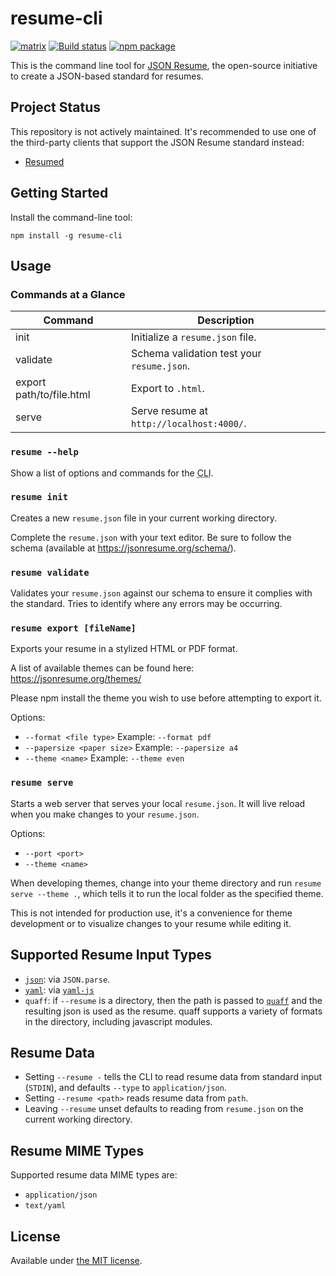 # resume-cli

[![matrix](https://img.shields.io/badge/matrix-join%20chat-%230dbd8b)](https://matrix.to/#/#json-resume:one.ems.host)
[![Build status](https://img.shields.io/github/actions/workflow/status/jsonresume/resume-cli/test.yml?branch=master)](https://github.com/jsonresume/resume-cli/actions)
[![npm package](https://badge.fury.io/js/resume-cli.svg)](https://www.npmjs.org/package/resume-cli)

This is the command line tool for [JSON Resume](https://jsonresume.org), the open-source initiative to create a JSON-based standard for resumes.

## Project Status

This repository is not actively maintained. It's recommended to use one of the third-party clients that support the JSON Resume standard instead:

* [Resumed](https://github.com/rbardini/resumed)

## Getting Started

Install the command-line tool:

```
npm install -g resume-cli
```

## Usage

### Commands at a Glance

| Command | Description |
|---|---|
| init | Initialize a `resume.json` file. |
| validate | Schema validation test your `resume.json`. |
| export path/to/file.html | Export to `.html`. |
| serve | Serve resume at `http://localhost:4000/`. |

### `resume --help`

Show a list of options and commands for the <abbr title="Command-line Interface">CLI</abbr>.

### `resume init`

Creates a new `resume.json` file in your current working directory.

Complete the `resume.json` with your text editor. Be sure to follow the schema (available at https://jsonresume.org/schema/).

### `resume validate`

Validates your `resume.json` against our schema to ensure it complies with the standard. Tries to identify where any errors may be occurring.

### `resume export [fileName]`

Exports your resume in a stylized HTML or PDF format.

A list of available themes can be found here:  
https://jsonresume.org/themes/

Please npm install the theme you wish to use before attempting to export it.

Options:

- `--format <file type>` Example: `--format pdf`
- `--papersize <paper size>` Example: `--papersize a4`
- `--theme <name>` Example: `--theme even`

### `resume serve`

Starts a web server that serves your local `resume.json`. It will live reload when you make changes to your `resume.json`.

Options:

- `--port <port>`
- `--theme <name>`

When developing themes, change into your theme directory and run `resume serve --theme .`, which tells it to run the local folder as the specified theme.

This is not intended for production use, it's a convenience for theme development or to visualize changes to your resume while editing it.

## Supported Resume Input Types

- [`json`](https://www.json.org/json-en.html): via `JSON.parse`.
- [`yaml`](https://yaml.org/): via [`yaml-js`](https://www.npmjs.com/package/yaml-js)
- `quaff`: if `--resume` is a directory, then the path is passed to [`quaff`](https://www.npmjs.com/package/quaff) and the resulting json is used as the resume. quaff supports a variety of formats in the directory, including javascript modules.

## Resume Data

- Setting `--resume -` tells the CLI to read resume data from standard input (`STDIN`), and defaults `--type` to `application/json`.
- Setting `--resume <path>` reads resume data from `path`.
- Leaving `--resume` unset defaults to reading from `resume.json` on the current working directory.

## Resume MIME Types

Supported resume data MIME types are:

- `application/json`
- `text/yaml`

## License

Available under [the MIT license](http://mths.be/mit).
